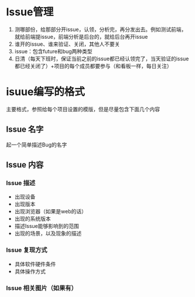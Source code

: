 # Issue管理
1. 测哪部份，给那部分开issue，认领，分析完，再分发出去。例如测试前端，就给前端提issue，前端分析是后台的，就给后台再开issue
2. 谁开的issue、谁来验证、关闭，其他人不要关
3. issue：包含future和bug两种类型
4. 日清（每天下班时，保证当前之前的issue都已经认领完了，当天验证的issue都已经关闭了）+项目的每个成员都要参与（和看板一样，每日关注）




# isuue编写的格式
主要格式，参照给每个项目设置的模版，但是尽量包含下面几个内容

## Issue 名字
起一个简单描述Bug的名字
## Issue 内容

### Issue 描述
- 出现设备
- 出现版本
- 出现浏览器（如果是web的话）
- 出现的系统版本
- 描述Issue能够影响到的范围
- 出现的场景，以及现象的描述


### Issue 复现方式
- 具体软件硬件条件
- 具体操作方式

### Issue 相关图片（如果有）
